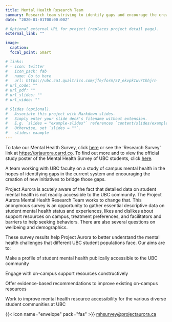 ```yaml
---
title: Mental Health Research Team
summary: Research team striving to identify gaps and encourage the creation of new initiatives.
date: "2020-01-01T00:00:00Z"

# Optional external URL for project (replaces project detail page).
external_link: ""

image:
  caption: 
  focal_point: Smart

# links:
# - icon: twitter
#   icon_pack: fab
#   name: Go to here
#   url: https://ubc.ca1.qualtrics.com/jfe/form/SV_ekvpkIwvrChhjrn
# url_code: ""
# url_pdf: ""
# url_slides: ""
# url_video: ""

# Slides (optional).
#   Associate this project with Markdown slides.
#   Simply enter your slide deck's filename without extension.
#   E.g. `slides = "example-slides"` references `content/slides/example-slides.md`.
#   Otherwise, set `slides = ""`.
#   slides: example
---
```


To take our Mental Health Survey, click [here](https://ubc.ca1.qualtrics.com/jfe/form/SV_ekvpkIwvrChhjrn) or see the 'Research Survey' link at https://prjaurora.carrd.co. To find out more and to view the official study poster of the Mental Health Survey of UBC students, click [here](https://drive.google.com/file/d/1zIzBik2HjkMOBkwj2fLR8bwJbWy3EPHg/view).

A team working with UBC faculty on a study of campus mental health in the hopes of identifying gaps in the current system and encouraging the creation of new initiatives to bridge those gaps.

Project Aurora is  acutely aware of the fact that detailed data on student mental health is not readily accessible to the UBC community. The Project Aurora Mental Health Research Team works  to change that. This anonymous survey is an opportunity to gather essential descriptive data on student mental health status and experiences, likes and dislikes about support resources on campus, treatment preferences, and facilitators and barriers to help seeking behaviors. There are also several questions on wellbeing and demographics.


These survey results help  Project Aurora to better understand the mental health challenges that different UBC student populations face. Our aims are to:  

Make a profile of student mental health publically accessible to the UBC community 

Engage with on-campus support resources constructively 

Offer evidence-based recommendations to improve existing on-campus resources

Work to improve mental health resource accessibility for the various diverse student communities at UBC 


{{< icon name="envelope" pack="fas" >}} [mhsurvey@projectaurora.ca](mailto:mhsurvey@projectaurora.ca)
